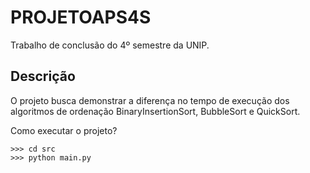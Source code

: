 # PROJETOAPS4S
Trabalho de conclusão do 4º semestre da UNIP.

## Descrição 
O projeto busca demonstrar a diferença no tempo de execução dos algoritmos de ordenação BinaryInsertionSort, BubbleSort e QuickSort.

Como executar o projeto?
```
>>> cd src
>>> python main.py
```
